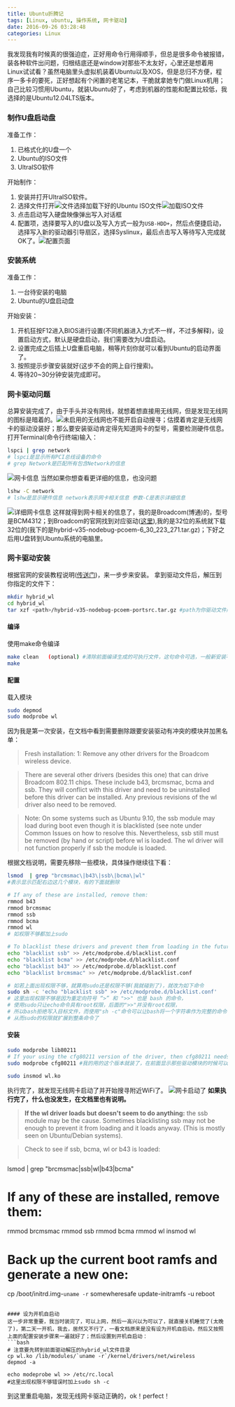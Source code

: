 ```yaml
---
title: Ubuntu折腾记
tags: [Linux, ubuntu, 操作系统, 网卡驱动]
date: 2016-09-26 03:28:48
categories: Linux
---
```

我发现我有时候真的很强迫症，正好用命令行用得顺手，但总是很多命令被报错，装各种软件出问题，归根结底还是window对那些不太友好，心里还是想着用Linux试试看？虽然电脑里头虚拟机装着Ubuntu以及XOS，但是总归不方便，程序一多卡的要死，正好想起有个闲置的老笔记本，干脆就拿她专门做Linux机用；<!--more-->自己比较习惯用Ubuntu，就装Ubuntu好了，考虑到机器的性能和配置比较低，我选择的是Ubuntu12.04LTS版本。

### 制作U盘启动盘
准备工作：

1. 已格式化的U盘一个
2. Ubuntu的ISO文件
3. UltraISO软件

开始制作：

1. 安装并打开UltraISO软件。
2. 选择文件打开![文件选择](/images/upload/written_ISO_1.png "启动写入映像")加载下好的Ubuntu ISO文件![加载ISO文件](/images/upload/written_ISO_2.png "选择要加载ISO文件")
3. 点击启动写入硬盘映像弹出写入对话框
4. 配置项，选择要写入的U盘以及写入方式一般为`USB-HDD+`，然后点便捷启动，选择写入新的驱动器引导扇区，选择Syslinux，最后点击写入等待写入完成就OK了。![配置页面](/images/upload/written_ISO_4.png "配置页面")

### 安装系统
准备工作：

1. 一台待安装的电脑
2. Ubuntu的U盘启动盘

开始安装：

1. 开机狂按F12进入BIOS进行设置(不同机器进入方式不一样，不过多解释)，设置启动方式，默认是硬盘启动，我们需要改为U盘启动。
2. 设置完成之后插上U盘重启电脑，稍等片刻你就可以看到Ubuntu的启动界面了。
3. 按照提示步骤安装就好(这步不会的网上自行搜索)。
4. 等待20~30分钟安装完成即可。

### 网卡驱动问题
总算安装完成了，由于手头并没有网线，就想着想直接用无线网，但是发现无线网的图标是暗着的。![未启用的无线网](/images/upload/disable_network.png "无线未启用")也不能开启自动搜寻；估摸着肯定是无线网卡的驱动没装好；那么要安装驱动肯定得先知道网卡的型号，需要检测硬件信息。
打开Terminal(命令行终端)输入：
``` bash
lspci | grep network 
# lspci是显示所有PCI总线设备的命令
# grep Network是匹配所有包含Network的信息
```
![网卡信息](/images/upload/get_network.png "网卡信息")
当然如果你想查看更详细的信息，也没问题
``` bash
lshw -C network
# lshw是显示硬件信息 network表示网卡相关信息 参数-C是表示详细信息

```
![详细网卡信息](/images/upload/hw_info_network.png "详细网卡信息")
这样就得到网卡相关的信息了，我的是Broadcom(博通)的，型号是BCM4312；到Broadcom的官网找到对应驱动([这里](http://www.broadcom.com/support/802.11)),我的是32位的系统就下载32位的(我下的是hybrid-v35-nodebug-pcoem-6_30_223_271.tar.gz)；下好之后用U盘转到Ubuntu系统的电脑里。

### 网卡驱动安装
根据官网的安装教程说明([传送门](http://www.broadcom.com/docs/linux_sta/README_6.30.223.271.txt))，来一步步来安装。
拿到驱动文件后，解压到你指定的文件下：
```bash
mkdir hybrid_wl
cd hybrid_wl
tar xzf <path>/hybrid-v35-nodebug-pcoem-portsrc.tar.gz #path为你驱动文件所在路径

```
#### 编译
使用make命令编译
```bash
make clean   (optional) #清除前面编译生成的可执行文件，这句命令可选，一般新安装不用
make

```
#### 配置
载入模块
```bash
sudo depmod
sudo modprobe wl
```
因为我是第一次安装，在文档中看到需要删除跟要安装驱动有冲突的模块并加黑名单：
> Fresh installation:
> 1: Remove any other drivers for the Broadcom wireless device.

> There are several other drivers (besides this one) that can drive 
Broadcom 802.11 chips. These include b43, brcmsmac, bcma and ssb. They will
conflict with this driver and need to be uninstalled before this driver
can be installed.  Any previous revisions of the wl driver also need to
be removed.

> Note: On some systems such as Ubuntu 9.10, the ssb module may load during
boot even though it is blacklisted (see note under Common Issues on how to
resolve this. Nevertheless, ssb still must be removed
(by hand or script) before wl is loaded. The wl driver will not function 
properly if ssb the module is loaded.

根据文档说明，需要先移除一些模块，具体操作继续往下看：
```bash
lsmod  | grep "brcmsmac\|b43\|ssb\|bcma\|wl" 
#表示显示匹配右边这几个模块，有的下面就删除

# If any of these are installed, remove them:
rmmod b43
rmmod brcmsmac
rmmod ssb
rmmod bcma
rmmod wl
# 如权限不够都加上sudo

# To blacklist these drivers and prevent them from loading in the future:
echo "blacklist ssb" >> /etc/modprobe.d/blacklist.conf
echo "blacklist bcma" >> /etc/modprobe.d/blacklist.conf
echo "blacklist b43" >> /etc/modprobe.d/blacklist.conf
echo "blacklist brcmsmac" >> /etc/modprobe.d/blacklist.conf

# 如若上面出现权限不够，就算用sudo还是权限不够(我就碰到了)，就改为如下命令
sudo sh -c 'echo "blacklist ssb" >> /etc/modprobe.d/blacklist.conf'
# 这里出现权限不够是因为重定向符号 “>” 和 ">>" 也是 bash 的命令，
# 使用sudo只让echo命令具有root权限，后面的">>"并没有root权限，
# 所以bash拒绝写入目标文件，而使用"sh -c"命令可以让bash将一个字符串作为完整的命令行，
# 从而sudo的权限就扩展到整条命令了
```
#### 安装
``` bash
sudo modprobe lib80211 
# If your using the cfg80211 version of the driver, then cfg80211 needs to be loaded:
sudo modprobe cfg80211 #我的用的这个版本就装了，在前面显示那些驱动模块的时候可以看到

sudo insmod wl.ko
```
执行完了，就发现无线网卡启动了并开始搜寻附近WiFi了。
![网卡启动了](/images/upload/enable_network.png "启动成功")
**如果执行完了，什么也没发生，在文档里也有说明。**
> **If the wl driver loads but doesn't seem to do anything:**
  the ssb module may be the cause.  Sometimes blacklisting ssb may not
  be enough to prevent it from loading and it loads anyway. (This is mostly
  seen on Ubuntu/Debian systems).

> Check to see if ssb, bcma, wl or b43 is loaded:
> ```bash
lsmod | grep "brcmsmac\|ssb\|wl\|b43\|bcma"

# If any of these are installed, remove them:

rmmod brcmsmac
rmmod ssb
rmmod bcma
rmmod wl
insmod wl

# Back up the current boot ramfs and generate a new one:
cp /boot/initrd.img-`uname -r` somewheresafe
update-initramfs -u
reboot
```

#### 设为开机自启动
这一步非常重要，我当时装完了，可以上网，然后一高兴以为可以了，就直接关机睡觉了(太晚了)，第二天一开机，我去，居然又不行了，一看文档原来是没有设为开机自启动，然后又按照上面的配置安装步骤来一遍就好了；然后设置到开机自启动：
```bash
# 注意要先转到前面驱动解压的hybrid_wl文件目录
cp wl.ko /lib/modules/`uname -r`/kernel/drivers/net/wireless 
depmod -a

echo modeprobe wl >> /etc/rc.local
#这里出现权限不够错误时加上sudo sh -c
```
到这里重启电脑，发现无线网卡驱动正确的，ok！perfect！
